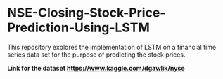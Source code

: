 # NSE-Closing-Stock-Price-Prediction-Using-LSTM
This repository explores the implementation of LSTM on a financial time series data set for the purpose of predicting the stock prices. 

**Link for the dataset https://www.kaggle.com/dgawlik/nyse**
